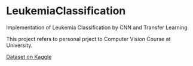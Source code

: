 # LeukemiaClassification
Implementation of Leukemia Classification by CNN and Transfer Learning

This project refers to personal prject to Computer Vision Course at University.

[Dataset on Kaggle](https://www.kaggle.com/andrewmvd/leukemia-classification)
